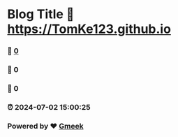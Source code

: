 # Blog Title :link: https://TomKe123.github.io 
### :page_facing_up: [0](https://TomKe123.github.io/tag.html) 
### :speech_balloon: 0 
### :hibiscus: 0 
### :alarm_clock: 2024-07-02 15:00:25 
### Powered by :heart: [Gmeek](https://github.com/Meekdai/Gmeek)
